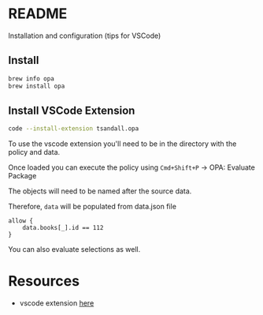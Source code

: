 # README
Installation and configuration (tips for VSCode)

## Install
```sh 
brew info opa 
brew install opa
```

## Install VSCode Extension
```sh 
code --install-extension tsandall.opa
```

To use the vscode extension you'll need to be in the directory with the policy and data.  

Once loaded you can execute the policy using `Cmd+Shift+P` -> OPA: Evaluate Package

The objects will need to be named after the source data. 

Therefore, `data` will be populated from data.json file
```
allow {
    data.books[_].id == 112
}
```

You can also evaluate selections as well.  

# Resources  
* vscode extension [here](https://marketplace.visualstudio.com/items?itemName=tsandall.opa)
